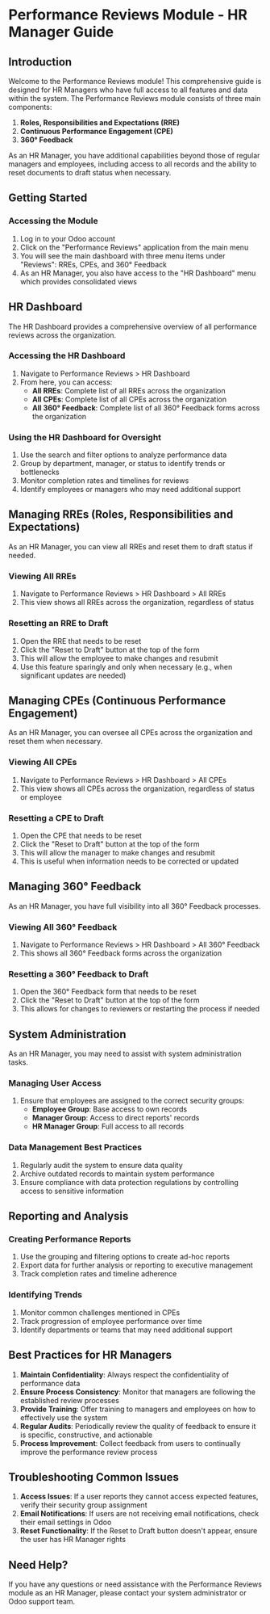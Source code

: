 # Performance Reviews Module - HR Manager Guide

## Introduction

Welcome to the Performance Reviews module! This comprehensive guide is designed for HR Managers who have full access to all features and data within the system. The Performance Reviews module consists of three main components:

1. **Roles, Responsibilities and Expectations (RRE)**
2. **Continuous Performance Engagement (CPE)**
3. **360° Feedback**

As an HR Manager, you have additional capabilities beyond those of regular managers and employees, including access to all records and the ability to reset documents to draft status when necessary.

## Getting Started

### Accessing the Module

1. Log in to your Odoo account
2. Click on the "Performance Reviews" application from the main menu
3. You will see the main dashboard with three menu items under "Reviews": RREs, CPEs, and 360° Feedback
4. As an HR Manager, you also have access to the "HR Dashboard" menu which provides consolidated views

## HR Dashboard

The HR Dashboard provides a comprehensive overview of all performance reviews across the organization.

### Accessing the HR Dashboard

1. Navigate to Performance Reviews > HR Dashboard
2. From here, you can access:
   - **All RREs**: Complete list of all RREs across the organization
   - **All CPEs**: Complete list of all CPEs across the organization
   - **All 360° Feedback**: Complete list of all 360° Feedback forms across the organization

### Using the HR Dashboard for Oversight

1. Use the search and filter options to analyze performance data
2. Group by department, manager, or status to identify trends or bottlenecks
3. Monitor completion rates and timelines for reviews
4. Identify employees or managers who may need additional support

## Managing RREs (Roles, Responsibilities and Expectations)

As an HR Manager, you can view all RREs and reset them to draft status if needed.

### Viewing All RREs

1. Navigate to Performance Reviews > HR Dashboard > All RREs
2. This view shows all RREs across the organization, regardless of status

### Resetting an RRE to Draft

1. Open the RRE that needs to be reset
2. Click the "Reset to Draft" button at the top of the form
3. This will allow the employee to make changes and resubmit
4. Use this feature sparingly and only when necessary (e.g., when significant updates are needed)

## Managing CPEs (Continuous Performance Engagement)

As an HR Manager, you can oversee all CPEs across the organization and reset them when necessary.

### Viewing All CPEs

1. Navigate to Performance Reviews > HR Dashboard > All CPEs
2. This view shows all CPEs across the organization, regardless of status or employee

### Resetting a CPE to Draft

1. Open the CPE that needs to be reset
2. Click the "Reset to Draft" button at the top of the form
3. This will allow the manager to make changes and resubmit
4. This is useful when information needs to be corrected or updated

## Managing 360° Feedback

As an HR Manager, you have full visibility into all 360° Feedback processes.

### Viewing All 360° Feedback

1. Navigate to Performance Reviews > HR Dashboard > All 360° Feedback
2. This shows all 360° Feedback forms across the organization

### Resetting a 360° Feedback to Draft

1. Open the 360° Feedback form that needs to be reset
2. Click the "Reset to Draft" button at the top of the form
3. This allows for changes to reviewers or restarting the process if needed

## System Administration

As an HR Manager, you may need to assist with system administration tasks.

### Managing User Access

1. Ensure that employees are assigned to the correct security groups:
   - **Employee Group**: Base access to own records
   - **Manager Group**: Access to direct reports' records
   - **HR Manager Group**: Full access to all records

### Data Management Best Practices

1. Regularly audit the system to ensure data quality
2. Archive outdated records to maintain system performance
3. Ensure compliance with data protection regulations by controlling access to sensitive information

## Reporting and Analysis

### Creating Performance Reports

1. Use the grouping and filtering options to create ad-hoc reports
2. Export data for further analysis or reporting to executive management
3. Track completion rates and timeline adherence

### Identifying Trends

1. Monitor common challenges mentioned in CPEs
2. Track progression of employee performance over time
3. Identify departments or teams that may need additional support

## Best Practices for HR Managers

1. **Maintain Confidentiality**: Always respect the confidentiality of performance data
2. **Ensure Process Consistency**: Monitor that managers are following the established review processes
3. **Provide Training**: Offer training to managers and employees on how to effectively use the system
4. **Regular Audits**: Periodically review the quality of feedback to ensure it is specific, constructive, and actionable
5. **Process Improvement**: Collect feedback from users to continually improve the performance review process

## Troubleshooting Common Issues

1. **Access Issues**: If a user reports they cannot access expected features, verify their security group assignment
2. **Email Notifications**: If users are not receiving email notifications, check their email settings in Odoo
3. **Reset Functionality**: If the Reset to Draft button doesn't appear, ensure the user has HR Manager rights

## Need Help?

If you have any questions or need assistance with the Performance Reviews module as an HR Manager, please contact your system administrator or Odoo support team.
